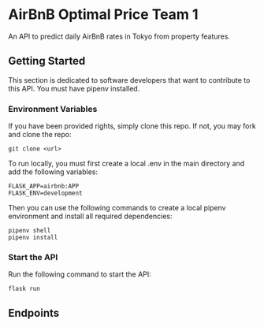 # AirBnB Optimal Price Team 1

An API to predict daily AirBnB rates in Tokyo from property features.

## Getting Started

This section is dedicated to software developers that want to contribute to this API. You must have pipenv installed.

### Environment Variables

If you have been provided rights, simply clone this repo. If not, you may fork and clone the repo:

```
git clone <url>
```

To run locally, you must first create a local .env in the main directory and add the following variables:

```
FLASK_APP=airbnb:APP 
FLASK_ENV=development
```

Then you can use the following commands to create a local pipenv environment and install all required dependencies:

```
pipenv shell
pipenv install
```

### Start the API

Run the following command to start the API:

```
flask run
```

## Endpoints


